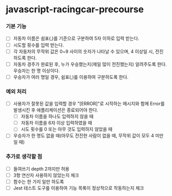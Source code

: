 # javascript-racingcar-precourse

### 기본 기능

- [ ] 자동차 이름은 쉼표(,)를 기준으로 구분하여 5자 이하로 입력 받는다.
- [ ] 시도할 횟수를 입력 받는다.
- [ ] 각 자동차의 무작위 값은 0~9 사이의 숫자가 나타날 수 있으며, 4 이상일 시, 전진하도록 한다.
- [ ] 자동차 경주가 완료된 후, 누가 우승했는지(제일 많이 전진했는지) 알려주도록 한다. 우승자는 한 명 이상이다.
- [ ] 우승자가 여러 명일 경우, 쉼표(,)를 이용하여 구분하도록 한다.

### 예외 처리

- [ ] 사용자가 잘못된 값을 입력할 경우 "[ERROR]"로 시작하는 메시지와 함께 Error를 발생시킨 후 애플리케이션은 종료되어야 한다.
  - [ ] 자동차 이름을 하나도 입력하지 않을 때
  - [ ] 자동차 이름을 6자 이상 입력하였을 때
  - [ ] 시도 횟수를 0 또는 아무 것도 입력하지 않았을 때
- [ ] 우승자가 한 명도 없을 때(아무도 전진한 사람이 없을 때, 무작위 값이 모두 4 미만일 때)

### 추가로 생각할 점

- [ ] 들여쓰기 depth 2까지만 허용
- [ ] 3항 연산자 사용하지 않았는지 체크
- [ ] 함수는 한 가지 일만 하도록
- [ ] Jest 테스트 도구를 이용하여 기능 목록이 정상적으로 작동하는지 체크

